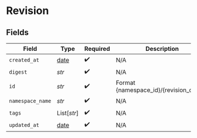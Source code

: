# Revision


## Fields

| Field                                                                   | Type                                                                    | Required                                                                | Description                                                             | Example                                                                 |
| ----------------------------------------------------------------------- | ----------------------------------------------------------------------- | ----------------------------------------------------------------------- | ----------------------------------------------------------------------- | ----------------------------------------------------------------------- |
| `created_at`                                                            | [date](https://docs.python.org/3/library/datetime.html#date-objects)    | :heavy_check_mark:                                                      | N/A                                                                     |                                                                         |
| `digest`                                                                | *str*                                                                   | :heavy_check_mark:                                                      | N/A                                                                     | sha256:6d1ef012b5674ad8a127ecfa9b5e6f5178d171b90ee462846974177fd9bdd39f |
| `id`                                                                    | *str*                                                                   | :heavy_check_mark:                                                      | Format {namespace_id}/{revision_digest}                                 |                                                                         |
| `namespace_name`                                                        | *str*                                                                   | :heavy_check_mark:                                                      | N/A                                                                     |                                                                         |
| `tags`                                                                  | List[*str*]                                                             | :heavy_check_mark:                                                      | N/A                                                                     |                                                                         |
| `updated_at`                                                            | [date](https://docs.python.org/3/library/datetime.html#date-objects)    | :heavy_check_mark:                                                      | N/A                                                                     |                                                                         |